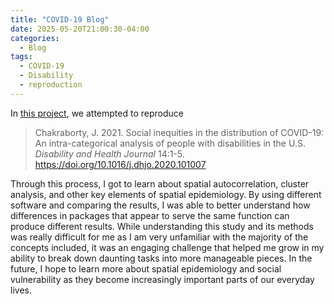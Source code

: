 ```yaml
---
title: "COVID-19 Blog"
date: 2025-05-20T21:00:30-04:00
categories:
  - Blog
tags:
  - COVID-19
  - Disability
  - reproduction
---
```


In [this project](https://github.com/mkahngmills/Mills_RPr-Chakraborty-2021), we attempted to reproduce

> Chakraborty, J.
> 2021.
> Social inequities in the distribution of COVID-19: An intra-categorical analysis of people with disabilities in the U.S.
> *Disability and Health Journal* 14:1-5.
> <https://doi.org/10.1016/j.dhjo.2020.101007>

Through this process, I got to learn about spatial autocorrelation, cluster analysis, and other key elements of spatial epidemiology. By using different software and comparing the results, I was able to better understand how differences in packages that appear to serve the same function can produce different results. While understanding this study and its methods was really difficult for me as I am very unfamiliar with the majority of the concepts included, it was an engaging challenge that helped me grow in my ability to break down daunting tasks into more manageable pieces. In the future, I hope to learn more about spatial epidemiology and social vulnerability as they become increasingly important parts of our everyday lives.